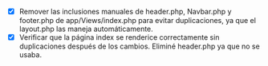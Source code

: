 - [x] Remover las inclusiones manuales de header.php, Navbar.php y footer.php de app/Views/index.php para evitar duplicaciones, ya que el layout.php las maneja automáticamente.
- [x] Verificar que la página index se renderice correctamente sin duplicaciones después de los cambios. Eliminé header.php ya que no se usaba.
